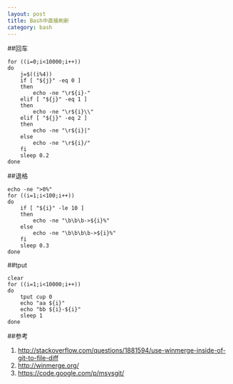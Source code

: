 ```yaml
---
layout: post
title: Bash中直接刷新
category: bash
---
```


##回车

	for ((i=0;i<10000;i++))
	do
		j=$((i%4))
		if [ "${j}" -eq 0 ]
		then
			echo -ne "\r${i}-"
		elif [ "${j}" -eq 1 ]
		then
			echo -ne "\r${i}\\"
		elif [ "${j}" -eq 2 ]
		then
			echo -ne "\r${i}|"
		else
			echo -ne "\r${i}/"
		fi
		sleep 0.2
	done
	
##退格

	echo -ne ">0%"
	for ((i=1;i<100;i++))
	do
		if [ "${i}" -le 10 ]
		then
			echo -ne "\b\b\b->${i}%"
		else
			echo -ne "\b\b\b\b->${i}%"
		fi
		sleep 0.3
	done
	
##tput

	clear
	for ((i=1;i<10000;i++))
	do
		tput cup 0
		echo "aa ${i}"
		echo "bb ${i}-${i}"
		sleep 1
	done
	
##参考
1. <http://stackoverflow.com/questions/1881594/use-winmerge-inside-of-git-to-file-diff>
1. <http://winmerge.org/>
1. <https://code.google.com/p/msysgit/>
